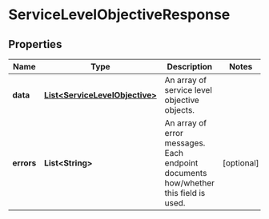 

# ServiceLevelObjectiveResponse

## Properties

Name | Type | Description | Notes
------------ | ------------- | ------------- | -------------
**data** | [**List&lt;ServiceLevelObjective&gt;**](ServiceLevelObjective.md) | An array of service level objective objects. | 
**errors** | **List&lt;String&gt;** | An array of error messages. Each endpoint documents how/whether this field is used. |  [optional]



